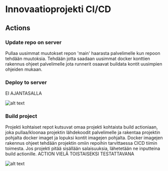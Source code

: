 # Innovaatioprojekti CI/CD

## Actions

### Update repo on server

Pullaa uusimmat muutokset repon 'main' haarasta palvelimelle kun repoon tehdään muutoksia. Tehdään jotta saadaan uusimmat docker konttien rakennus ohjeet palvelimelle jota runnerit osaavat buildata kontit uusimpien ohjeiden mukaan.

### Deploy to server

EI AJANTASALLA

![alt text](https://github.com/ninopenttinen/Innovaatioprojekti-CI-CD/blob/main/Architecture%20pictures/Actions/deploy-to-server.png?raw=true)

### Build project

Projekti kohtaiset repot kutsuvat omaa projekti kohtaista build actioniaan, joka pullaa/kloonaa projektin lähdekoodit palvelimelle ja rakentaa projektin pohjalta docker imaget ja lopuksi kontit imagejen pohjalta. Docker imagejen rakennus ohjeet tehdään projektin omiin repoihin tarvittaessa CICD tiimin toimesta. Jos projekti pitää sisällään salaisuuksia, lähetetään ne inputteina build actionille.
ACTION VIELÄ TOISTAISEKSI TESTATTAVANA

![alt text](https://github.com/ninopenttinen/Innovaatioprojekti-CI-CD/blob/main/Architecture%20pictures/Actions/build-project.png?raw=true)
